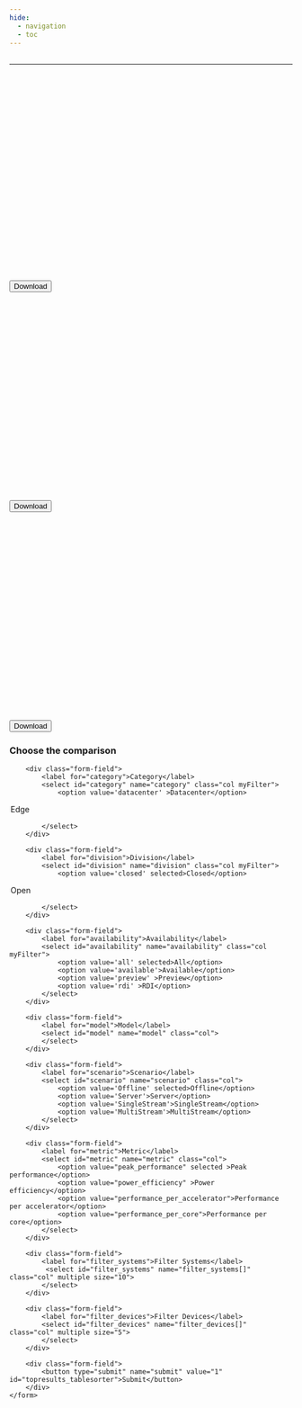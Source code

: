 ```yaml
---
hide:
  - navigation
  - toc
---
```


<html>

<h2 id="topresults_heading" class="results_table_heading"></h2>

        
<div id="topresults_table_wrapper" class="resultstable_wrapper">
</div>

<hr>

  <div id="chartContainer1" class="bgtext" style="height: 370px; width: 100%;"></div>
<button class="btn btn-primary"  id="printChart1">Download</button>

<div id="chartContainer2" class="bgtext" style="height: 370px; width: 100%;"></div>
<button class="btn btn-primary"  id="printChart2">Download</button>

<div id="chartContainer3" class="bgtext" style="height: 370px; width: 100%;"></div>
<button class="btn btn-primary"  id="printChart3">Download</button>



 <form id="resultSelectionForm" method="post" action="">
        <h3>Choose the comparison</h3>

        <div class="form-field">
            <label for="category">Category</label>
            <select id="category" name="category" class="col myFilter">
                <option value='datacenter' >Datacenter</option>
<option value='edge' >Edge</option>

            </select>
        </div>

        <div class="form-field">
            <label for="division">Division</label>
            <select id="division" name="division" class="col myFilter">
                <option value='closed' selected>Closed</option>
<option value='open' >Open</option>

            </select>
        </div>

        <div class="form-field">
            <label for="availability">Availability</label>
            <select id="availability" name="availability" class="col myFilter">
                <option value='all' selected>All</option>
                <option value='available'>Available</option>
                <option value='preview' >Preview</option>
                <option value='rdi' >RDI</option>
            </select>
        </div>

        <div class="form-field">
            <label for="model">Model</label>
            <select id="model" name="model" class="col">
            </select>
        </div>

        <div class="form-field">
            <label for="scenario">Scenario</label>
            <select id="scenario" name="scenario" class="col">
                <option value='Offline' selected>Offline</option>
                <option value='Server'>Server</option>
                <option value='SingleStream'>SingleStream</option>
                <option value='MultiStream'>MultiStream</option>
            </select>
        </div>

        <div class="form-field">
            <label for="metric">Metric</label>
            <select id="metric" name="metric" class="col">
                <option value="peak_performance" selected >Peak performance</option>
                <option value="power_efficiency" >Power efficiency</option>
                <option value="performance_per_accelerator">Performance per accelerator</option>
                <option value="performance_per_core">Performance per core</option>
            </select>
        </div>

        <div class="form-field">
            <label for="filter_systems">Filter Systems</label>
             <select id="filter_systems" name="filter_systems[]" class="col" multiple size="10">
            </select>
        </div>

        <div class="form-field">
            <label for="filter_devices">Filter Devices</label>
            <select id="filter_devices" name="filter_devices[]" class="col" multiple size="5">
            </select>
        </div>

        <div class="form-field">
            <button type="submit" name="submit" value="1" id="topresults_tablesorter">Submit</button>
        </div>
    </form>




<script type="text/javascript">
var sortcolumnindex = 5, perfsortorder = 1;
</script>

<script type="text/javascript" src="javascripts/topresults.js"></script>
<script type="text/javascript" src="javascripts/topresults_charts.js"></script>
<script type="text/javascript" src="javascripts/tablesorter.js"></script>


</html>

